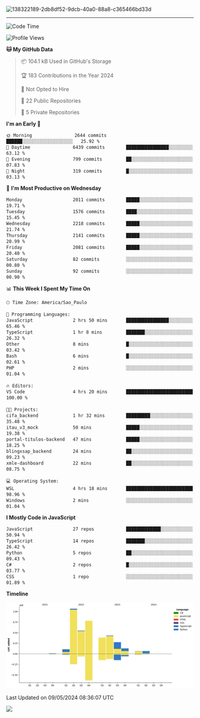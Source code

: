 
![138322189-2db8df52-9dcb-40a0-88a8-c365466bd33d](https://user-images.githubusercontent.com/89656623/214648213-d698ffe7-0c15-4728-8ac0-3e241011cc78.gif)

---

<!--START_SECTION:waka-->
![Code Time](http://img.shields.io/badge/Code%20Time-80%20hrs%2030%20mins-blue)

![Profile Views](http://img.shields.io/badge/Profile%20Views-7-blue)

**🐱 My GitHub Data** 

> 📦 104.1 kB Used in GitHub's Storage 
 > 
> 🏆 183 Contributions in the Year 2024
 > 
> 🚫 Not Opted to Hire
 > 
> 📜 22 Public Repositories 
 > 
> 🔑 5 Private Repositories 
 > 
**I'm an Early 🐤** 

```text
🌞 Morning                2644 commits        ██████░░░░░░░░░░░░░░░░░░░   25.92 % 
🌆 Daytime                6439 commits        ████████████████░░░░░░░░░   63.12 % 
🌃 Evening                799 commits         ██░░░░░░░░░░░░░░░░░░░░░░░   07.83 % 
🌙 Night                  319 commits         █░░░░░░░░░░░░░░░░░░░░░░░░   03.13 % 
```
📅 **I'm Most Productive on Wednesday** 

```text
Monday                   2011 commits        █████░░░░░░░░░░░░░░░░░░░░   19.71 % 
Tuesday                  1576 commits        ████░░░░░░░░░░░░░░░░░░░░░   15.45 % 
Wednesday                2218 commits        █████░░░░░░░░░░░░░░░░░░░░   21.74 % 
Thursday                 2141 commits        █████░░░░░░░░░░░░░░░░░░░░   20.99 % 
Friday                   2081 commits        █████░░░░░░░░░░░░░░░░░░░░   20.40 % 
Saturday                 82 commits          ░░░░░░░░░░░░░░░░░░░░░░░░░   00.80 % 
Sunday                   92 commits          ░░░░░░░░░░░░░░░░░░░░░░░░░   00.90 % 
```


📊 **This Week I Spent My Time On** 

```text
🕑︎ Time Zone: America/Sao_Paulo

💬 Programming Languages: 
JavaScript               2 hrs 50 mins       ████████████████░░░░░░░░░   65.46 % 
TypeScript               1 hr 8 mins         ███████░░░░░░░░░░░░░░░░░░   26.32 % 
Other                    8 mins              █░░░░░░░░░░░░░░░░░░░░░░░░   03.42 % 
Bash                     6 mins              █░░░░░░░░░░░░░░░░░░░░░░░░   02.61 % 
PHP                      2 mins              ░░░░░░░░░░░░░░░░░░░░░░░░░   01.04 % 

🔥 Editors: 
VS Code                  4 hrs 20 mins       █████████████████████████   100.00 % 

🐱‍💻 Projects: 
cifa_backend             1 hr 32 mins        █████████░░░░░░░░░░░░░░░░   35.48 % 
itau_v3_mock             50 mins             █████░░░░░░░░░░░░░░░░░░░░   19.38 % 
portal-titulos-backend   47 mins             █████░░░░░░░░░░░░░░░░░░░░   18.25 % 
blingxsap_backend        24 mins             ██░░░░░░░░░░░░░░░░░░░░░░░   09.23 % 
xmle-dashboard           22 mins             ██░░░░░░░░░░░░░░░░░░░░░░░   08.75 % 

💻 Operating System: 
WSL                      4 hrs 18 mins       █████████████████████████   98.96 % 
Windows                  2 mins              ░░░░░░░░░░░░░░░░░░░░░░░░░   01.04 % 
```

**I Mostly Code in JavaScript** 

```text
JavaScript               27 repos            █████████████░░░░░░░░░░░░   50.94 % 
TypeScript               14 repos            ███████░░░░░░░░░░░░░░░░░░   26.42 % 
Python                   5 repos             ██░░░░░░░░░░░░░░░░░░░░░░░   09.43 % 
C#                       2 repos             █░░░░░░░░░░░░░░░░░░░░░░░░   03.77 % 
CSS                      1 repo              ░░░░░░░░░░░░░░░░░░░░░░░░░   01.89 % 
```



**Timeline**

![Lines of Code chart](https://raw.githubusercontent.com/NatanB4/NatanB4/main/assets/bar_graph.png)


 Last Updated on 09/05/2024 08:36:07 UTC
<!--END_SECTION:waka-->
    
  <a href="mailto:natanbarbosa027@gmail.com"><img src="https://img.shields.io/badge/Gmail-D14836?style=for-the-badge&logo=gmail&logoColor=white" target="_blank"></a>

